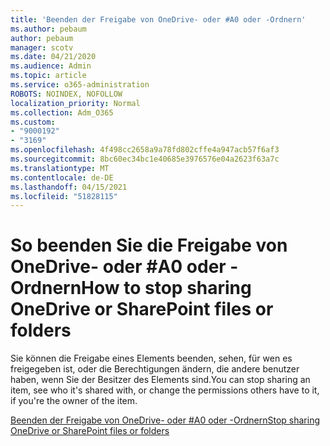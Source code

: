 ```yaml
---
title: 'Beenden der Freigabe von OneDrive- oder #A0 oder -Ordnern'
ms.author: pebaum
author: pebaum
manager: scotv
ms.date: 04/21/2020
ms.audience: Admin
ms.topic: article
ms.service: o365-administration
ROBOTS: NOINDEX, NOFOLLOW
localization_priority: Normal
ms.collection: Adm_O365
ms.custom:
- "9000192"
- "3169"
ms.openlocfilehash: 4f498cc2658a9a78fd802cffe4a947acb57f6af3
ms.sourcegitcommit: 8bc60ec34bc1e40685e3976576e04a2623f63a7c
ms.translationtype: MT
ms.contentlocale: de-DE
ms.lasthandoff: 04/15/2021
ms.locfileid: "51828115"
---
```

# <a name="how-to-stop-sharing-onedrive-or-sharepoint-files-or-folders"></a><span data-ttu-id="766c7-102">So beenden Sie die Freigabe von OneDrive- oder #A0 oder -Ordnern</span><span class="sxs-lookup"><span data-stu-id="766c7-102">How to stop sharing OneDrive or SharePoint files or folders</span></span>

<span data-ttu-id="766c7-103">Sie können die Freigabe eines Elements beenden, sehen, für wen es freigegeben ist, oder die Berechtigungen ändern, die andere benutzer haben, wenn Sie der Besitzer des Elements sind.</span><span class="sxs-lookup"><span data-stu-id="766c7-103">You can stop sharing an item, see who it's shared with, or change the permissions others have to it, if you're the owner of the item.</span></span>

[<span data-ttu-id="766c7-104">Beenden der Freigabe von OneDrive- oder #A0 oder -Ordnern</span><span class="sxs-lookup"><span data-stu-id="766c7-104">Stop sharing OneDrive or SharePoint files or folders</span></span>](https://support.office.com/article/stop-sharing-onedrive-or-sharepoint-files-or-folders-or-change-permissions-0a36470f-d7fe-40a0-bd74-0ac6c1e13323)